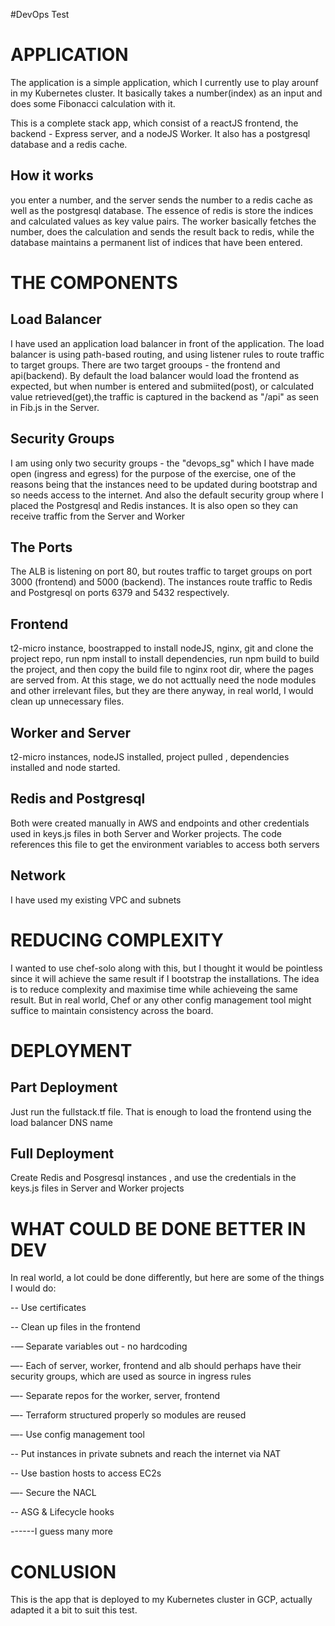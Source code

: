 #DevOps Test

# APPLICATION

The application is a simple application, which I currently use to play arounf in my Kubernetes cluster.
It basically takes a number(index) as an input and does some Fibonacci calculation with it.

This is a complete stack app, which consist of a reactJS frontend, the backend - Express server, and a nodeJS Worker. It also has a postgresql database and a redis cache.

## How it works
you enter a number, and the server sends the number to a redis cache as well as the postgresql database. The essence of redis is store the indices and calculated values as key value pairs. The worker basically fetches the number, does the calculation and sends the result back to redis, while the database maintains a permanent list of indices that have been entered.

# THE COMPONENTS

## Load Balancer
I have used an application load balancer in front of the application. The load balancer is using path-based routing, and using listener rules to route traffic to target groups. There are two target grooups - the frontend and api(backend). By default the load balancer would load the frontend as expected, but when number is entered and submiited(post), or calculated value retrieved(get),the traffic is captured in the backend as "/api" as seen in Fib.js in the Server.

## Security Groups
I am using only two security groups - the "devops_sg" which I have made open (ingress and egress) for the purpose of the exercise, one of the reasons being that the instances need to be updated during bootstrap and so needs access to the internet. And also the default security group where I placed the Postgresql and Redis instances. It is also open so they can receive traffic from the Server and Worker

## The Ports
The ALB is listening on port 80, but routes traffic to target groups on port 3000 (frontend) and 5000 (backend). The instances route traffic to Redis and Postgresql on ports 6379 and 5432 respectively.

## Frontend
t2-micro instance, boostrapped to install nodeJS, nginx, git and clone the project repo, run npm install to install dependencies, run npm build to build the project, and then copy the build file to nginx root dir, where the pages are served from. At this stage, we do not acttually need the node modules and other irrelevant files, but they are there anyway, in real world, I would clean up unnecessary files.

## Worker and Server
t2-micro instances, nodeJS installed, project pulled , dependencies installed and node started.

## Redis and Postgresql
Both were created manually in AWS and endpoints and other credentials  used in keys.js files in both Server and Worker projects. The code references this file to get the environment variables to access both servers

## Network
I have used my existing VPC and subnets

# REDUCING COMPLEXITY

I wanted to use chef-solo along with this, but I thought it would be pointless since it will achieve the same result if I bootstrap the installations. The idea is to reduce complexity and maximise time while achieveing the same result. But in real world, Chef or any other config management tool might suffice to maintain consistency across the board.

# DEPLOYMENT

## Part Deployment
Just run the fullstack.tf file. That is enough to load the frontend using the load balancer DNS name
## Full Deployment
Create Redis and Posgresql instances , and use the credentials in the keys.js files in Server and Worker projects


# WHAT COULD BE DONE BETTER IN DEV

In real world, a lot could be done differently, but here are some of the things I would do:

-- Use certificates

-- Clean up files in the frontend

-— Separate variables out - no hardcoding 

—- Each of server, worker, frontend and alb should perhaps have their security groups, which are used as source in ingress rules 

—- Separate repos for the worker, server, frontend

—- Terraform structured properly so modules are reused 

—- Use config management tool

-- Put instances in private subnets and reach the internet via NAT

-- Use bastion hosts to access EC2s

—- Secure the  NACL

-- ASG & Lifecycle hooks

------I guess many more 

# CONLUSION
This is the app that is deployed to my Kubernetes cluster in GCP, actually adapted it a bit to suit this test.





